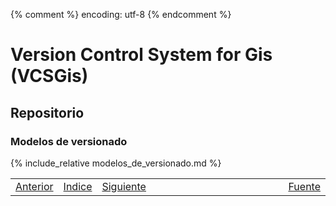 {% comment %} encoding: utf-8 {% endcomment %}

# Version Control System for Gis (VCSGis)

## Repositorio

### Modelos de versionado

{% include_relative modelos_de_versionado.md %}
 
<table style="width:100%;">
 <tr>
  <td><a href="introduccion_t.html">Anterior</a></td>
  <td><a href="index.html">Indice</a></td>
  <td><a href="bloquear_modificar_bloquear_t.html">Siguiente</a></td>
  <td style="width:100%;"></td>
  <td><a href="https://github.com/gvSIGAssociation/gvsig-desktop-docs-es/edit/master/docs/userdoc/vcsgis/repositorio/modelos_de_versionado_t.md">Fuente</a></td>
 </tr>
</table>
